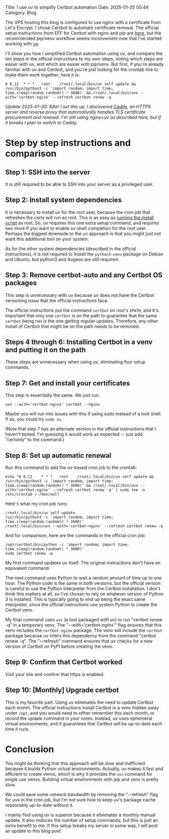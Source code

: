 Title: I use uv to simplify Certbot automation
Date: 2025-01-25 00:44
Category: Blog

The VPS hosting this blog is configured to use nginx with a certificate from Let's Encrypt.
I chose Certbot to automate certificate renewal.
The official setup instructions from EFF for Certbot with nginx and pip are [here](https://certbot.eff.org/instructions?ws=nginx&os=pip), but the recommended pip/venv workflow seems inconvenient now that I've started working with [uv](https://docs.astral.sh/uv/).

I'll show you how I simplified Certbot automation using uv, and compare the ten steps in the official instructions to my own steps, noting which steps are easier with uv, and which are easier with pip/venv.
But first, if you're already familiar with uv and Certbot, and you're just looking for the crontab line to make them work together, here it is:

```
0 0,12	* * *	root	/root/.local/bin/uv self update && /usr/bin/python3 -c 'import random; import time; time.sleep(random.random() * 3600)' && /root/.local/bin/uvx --with='certbot-nginx' --refresh certbot renew -q
```

_Update 2025-01-30: After I set this up, I discovered [Caddy](https://caddyserver.com/), an HTTPS server and reverse proxy that automativally handles TLS certificate procurement and renewal.
I'm still using nginx+uv as described here, but if it breaks I plan to switch to Caddy._

# Step by step instructions and comparison

## Step 1: SSH into the server

It is still required to be able to SSH into your server as a privileged user.

## Step 2: Install system dependencies

It is necessary to install uv for the root user, because the cron job that refreshes the certs will run as root.
This is as easy as [running the install script](https://docs.astral.sh/uv/getting-started/installation/) as root.
So, uv requires this one extra setup command, and requires two more if you want to enable uv shell completion for the root user.
Perhaps the biggest downside to the uv approach is that you might just not want this additional tool on your system.

As for the other system dependencies (described in the official instructions), it is not required to install the `python3-venv` package on Debian and Ubuntu, but python3 and Augeas are still required.

## Step 3: Remove certbot-auto and any Certbot OS packages

This step is unnecessary with uv because uv does not have the Certbot versioning issue that the official instructions face.

The official instructions put the command `certbot` on root's `$PATH`, and it's important that only one `certbot` is on the path to guarantee that the same `certbot` being run is the one getting regular updates.
Therefore, any other install of Certbot that might be on the path needs to be removed.

## Steps 4 through 6: Installing Certbot in a venv and putting it on the path

These steps are unnecessary when using uv, eliminating four setup commands.

## Step 7: Get and install your certificates

This step is essentially the same. We just run:

```
uvx --with='certbot-nginx' certbot --nginx
```

Maybe you will run into issues with this if using sudo instead of a root shell.
If so, you could try `sudo su`.

(Note that step 7 has an alternate version in the official instructions that I haven't tested. I'm guessing it would work as expected -- just add "certonly" to the command.)

## Step 8: Set up automatic renewal

Run this command to add the uv-based cron job to the crontab:

```
echo "0 0,12	* * *	root	/root/.local/bin/uv self update && /usr/bin/python3 -c 'import random; import time; time.sleep(random.random() * 3600)' && /root/.local/bin/uvx --with='certbot-nginx' --refresh certbot renew -q" | sudo tee -a /etc/crontab > /dev/null
```

Here's what my cron job runs:

```
/root/.local/bin/uv self update
/usr/bin/python3 -c 'import random; import time; time.sleep(random.random() * 3600)'
/root/.local/bin/uvx --with='certbot-nginx' --refresh certbot renew -q
```

And for comparison, here are the commands in the official cron job:

```
/opt/certbot/bin/python -c 'import random; import time; time.sleep(random.random() * 3600)'
sudo certbot renew -q
```

My first command updates uv itself.
The original instructions don't have an equivalent command.

The next command uses Python to wait a random amount of time up to one hour.
The Python code is the same in both versions, but the official version is careful to use the Python interpreter from the Certbot installation.
I don't think this matters at all, so I've chosen to rely on whatever version of Python 3 is installed.
This is typically going to end up being the exact same interpreter, since the official instructions use system Python to create the Certbot venv.

My final command uses `uvx` (a tool packaged with uv) to run "certbot renew -q" in a temporary venv. The "--with='certbot-nginx'" flag ensures that this venv includes the `certbot-nginx` package. The venv will include the `certbot` package because uv infers this dependency from the command "certbot renew -q". The "--refresh" command ensures that uv checks for a new version of Certbot on PyPI before creating the venv.

## Step 9: Confirm that Certbot worked

Visit your site and confirm that https is enabled.

## Step 10: [Monthly] Upgrade certbot

This is my favorite part.
Using uv eliminates the need to update Certbot each month. The official instructions install Certbot in a venv hidden away under `/opt`, and you would need to either remember this each month, or record the update command in your notes.
Instead, uv uses ephemeral virtual environments, and it guarantees that Certbot will be up-to-date each time it runs.

# Conclusion

You might be thinking that this approach will be slow and inefficient because it builds Python virtual environments.
Actually, uv makes it fast and efficient to create venvs, which is why it provides the `uvx` command for single use venvs.
Building virtual environments with pip and venv is pretty slow.

We could save some network bandwidth by removing the "--refresh" flag for uvx in the cron job, but I'm not sure how to keep uv's package cache reasonably up-to-date without it.

I mainly find using uv is superior because it eliminates a monthly manual update.
It also reduces the number of setup commands, but this is just an extra benefit to me.
If this setup breaks my server in some way, I will post an update to this blog post.
